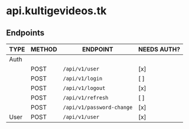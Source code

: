 # api.kultigevideos.tk

## Endpoints

| TYPE | METHOD | ENDPOINT                  | NEEDS AUTH? |
| ---- | ------ | ------------------------- | ----------- |
| Auth |        |                           |             |
|      | POST   | `/api/v1/user`            | [x]         |
|      | POST   | `/api/v1/login`           | [ ]         |
|      | POST   | `/api/v1/logout`          | [x]         |
|      | POST   | `/api/v1/refresh`         | [ ]         |
|      | POST   | `/api/v1/password-change` | [x]         |
| User | POST   | `/api/v1/user`            | [x]         |
